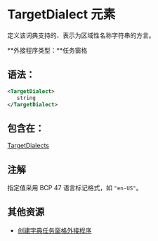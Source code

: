 
# <a name="targetdialect-element"></a>TargetDialect 元素
 定义该词典支持的、表示为区域性名称字符串的方言。

 **外接程序类型：**任务窗格


## <a name="syntax:"></a>语法：


```XML
<TargetDialect>
   string 
</TargetDialect>
```


## <a name="contained-in:"></a>包含在：

[TargetDialects](../../reference/manifest/targetdialects.md)


## <a name="remarks"></a>注解

指定值采用 BCP 47 语言标记格式，如 `"en-US"`。


## <a name="additional-resources"></a>其他资源



- [创建字典任务窗格外接程序](../../docs/word/dictionary-task-pane-add-ins.md)
    
